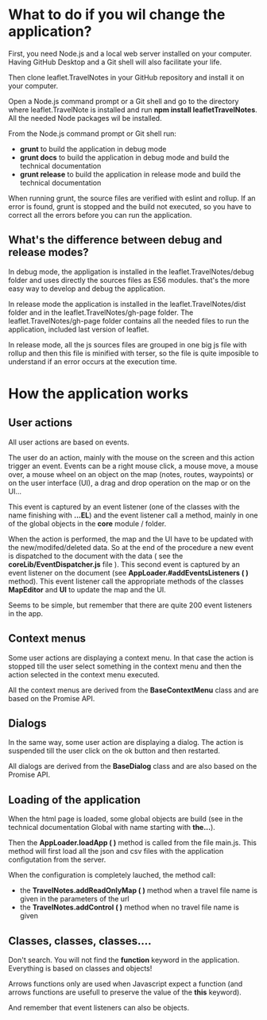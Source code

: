 # What to do if you wil change the application?

First, you need Node.js and a local web server installed on your computer. Having GitHub Desktop and a Git shell will also facilitate your life.

Then clone leaflet.TravelNotes in your GitHub repository and install it on your computer.

Open a Node.js command prompt or a Git shell and go to the directory where leaflet.TravelNote is installed and run __npm install leafletTravelNotes__. All the needed Node packages wil be installed.

From the Node.js command prompt or Git shell run:
- __grunt__ to build the application in debug mode
- __grunt docs__ to build the application in debug mode and build the technical documentation
- __grunt release__ to build the application in release mode and build the technical documentation

When running grunt, the source files are verified with eslint and rollup. If an error is found, grunt is stopped and the build not executed, so you have to correct all the errors before you can run the application.

## What's the difference between debug and release modes?

In debug mode, the appligation is installed in the leaflet.TravelNotes/debug folder and uses directly the sources files as ES6 modules. that's the more easy way to develop and debug the application.

In release mode the application is installed in the leaflet.TravelNotes/dist folder and in the leaflet.TravelNotes/gh-page folder. The leaflet.TravelNotes/gh-page folder contains all the needed files
to run the application, included last version of leaflet. 

In release mode, all the js sources files are grouped in one big js file with rollup and then this file is minified with terser, so the file is quite imposible to understand if an error occurs at the execution time.

# How the application works

## User actions

All user actions are based on events. 

The user do an action, mainly with the mouse on the screen and this action trigger an event. Events can be a right mouse click, a mouse move, a mouse over, a mouse wheel on an object on 
the map (notes, routes, waypoints) or on the user interface (UI), a drag and drop operation on the map or on the UI...

This event is captured by an event listener (one of the classes with the name finishing with __...EL__) and the event listener call a method, mainly in one of the global objects in the __core__ module / folder.

When the action is performed, the map and the UI have to be updated with the new/modifed/deleted data. So at the end of the procedure a new event is dispatched to the document with the data
( see the __coreLib/EventDispatcher.js__ file ). This second event is captured by an event listener on the document (see  __AppLoader.#addEventsListeners ( )__ method). This event listener call the appropriate methods 
of the classes __MapEditor__ and __UI__ to update the map and the UI.

Seems to be simple, but remember that there are quite 200 event listeners in the app.

## Context menus

Some user actions are displaying a context menu. In that case the action is stopped till the user select something in the context menu and then the action selected in the context menu executed.

All the context menus are derived from the __BaseContextMenu__ class and are based on the Promise API.

## Dialogs

In the same way, some user action are displaying a dialog. The action is suspended till the user click on the ok button and then restarted.

All dialogs are derived from the __BaseDialog__ class and are also based on the Promise API.

## Loading of the application

When the html page is loaded, some global objects are build (see in the technical documentation Global with name starting with __the...__).

Then the __AppLoader.loadApp ( )__ method is called from the file main.js. This method will first load all the json and csv files with the application configutation from the server.

When the configuration is completely lauched, the method call:
- the __TravelNotes.addReadOnlyMap ( )__ method when a travel file name is given in the parameters of the url
- the __TravelNotes.addControl ( )__ method when no travel file name is given

## Classes, classes, classes....

Don't search. You will not find the __function__ keyword in the application. Everything is based on classes and objects!

Arrows functions only are used when Javascript expect a function (and arrows functions are usefull to preserve the value of the __this__ keyword).

And remember that event listeners can also be objects.